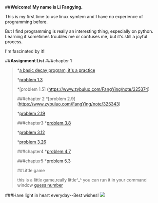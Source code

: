 ##**Welcome! My name is Li Fangying.**<p>
This is my first time to use linux symtem and I have no experience of programming before.<p>
But I find programming is really an interesting thing, especially on python. Learning it sometimes troubles me or confuses me, but it's still a joyful process. <p>
I'm fascinated by it!<p>

##**Assignment List**
###chapter 1
>*[a basic decay program, it's a practice](https://github.com/FangYingLi/computationalphysics_N2013301020027/blob/master/chapter1/nuclei2.py)<p>
>*[problem 1.3](https://www.zybuluo.com/FangYing/note/326104) <p>
>*[problem 1.5] (https://www.zybuluo.com/FangYing/note/325374)<p>
###chapter 2
>*[problem 2.9] (https://www.zybuluo.com/FangYing/note/325343)<p>
>*[problem 2.19](https://www.zybuluo.com/FangYing/note/340216)<p>
###chapter3
>*[problem 3.8](https://www.zybuluo.com/FangYing/note/347816)<p>
>*[problem 3.12](https://www.zybuluo.com/FangYing/note/356235)<p>
>*[problem 3.26](https://www.zybuluo.com/FangYing/note/369299)<p>
###chapter4
>*[problem 4.7](https://www.zybuluo.com/FangYing/note/369432)<p>
###chapter5
>*[problem 5.3](https://www.zybuluo.com/FangYing/note/386146)<p>
##Little game<p>
this is a little game,really little^_^ you can run it in your command window
[guess number](https://github.com/FangYingLi/computationalphysics_N2013301020027/blob/master/guess_number.py)

###Have light in heart everyday--Best wishes!
![](http://a1.qpic.cn/psb?/V13WTB3335ifOd/Xoie5xvk8l1tfzPTjU.7dAEcUFjuH7FohZ.BB9HDSCs!/b/dH0BAAAAAAAA&bo=XgIGAgAAAAAFB3w!&rf=viewer_4)
